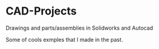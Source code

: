 # CAD-Projects
Drawings and parts/assemblies in Solidworks and Autocad

Some of cools exmples that I made in the past.
